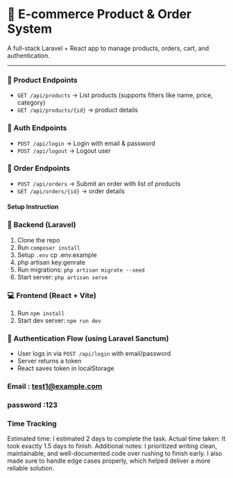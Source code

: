 # 🛒 E-commerce Product & Order System

A full-stack Laravel + React app to manage products, orders, cart, and authentication.

---
### 🧾 Product Endpoints
- `GET /api/products` → List products (supports filters like name, price, category)
- `GET /api/products/{id}` → product details 

### 🔐 Auth Endpoints
- `POST /api/login` → Login with email & password
- `POST /api/logout` → Logout user

### 🛒 Order Endpoints
- `POST /api/orders` → Submit an order with list of products
- `GET /api/orders/{id}` → order details 


#### Setup Instruction
### 🔧 Backend (Laravel)
1. Clone the repo
2. Run `composer install`
3. Setup `.env` cp .env.example
4. php artisan key:genrate
5. Run migrations: `php artisan migrate --seed`
6. Start server: `php artisan serve`

### 💻 Frontend (React + Vite)
1. Run `npm install`
2. Start dev server: `npm run dev`


### 🔐 Authentication Flow (using Laravel Sanctum)
- User logs in via `POST /api/login` with email/password
- Server returns a token
- React saves token in localStorage

### Email : test1@example.com
### password :123

### Time Tracking
Estimated time: I estimated 2 days to complete the task.
Actual time taken: It took exactly 1.5 days to finish.
Additional notes: I prioritized writing clean, maintainable, and well-documented code over rushing to finish early. I also made sure to handle edge cases properly, which helped deliver a more reliable solution.






